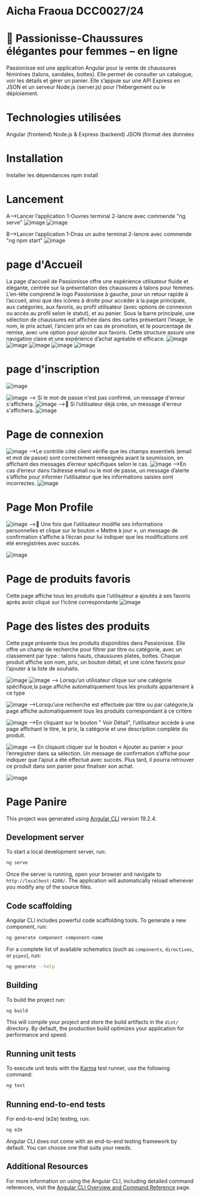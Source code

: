 
# Aicha Fraoua DCC0027/24
# 👠 Passionisse-Chaussures élégantes pour femmes – en ligne
Passionisse est une application Angular pour la vente de chaussures féminines (talons, sandales, bottes). Elle permet de consulter un catalogue, voir les détails et gérer un panier.
Elle s’appuie sur une API Express en JSON et un serveur Node.js (server.js) pour l’hébergement ou le déploiement.

# Technologies utilisées 
Angular (frontend)
Node.js & Express (backend)
JSON (format des données
# Installation
Installer les dépendances
npm install
# Lancement
A-->Lancer l’application
1-Ouvres terminal
2-lancre avec commende "ng serve"
![image](https://github.com/user-attachments/assets/64391980-575c-4f29-9c4c-0ca37eb52a88)
![image](https://github.com/user-attachments/assets/ba590cb5-20b7-4486-a79e-67fc892b24c6)

B-->Lancer l’application
1-Dnas un autre terminal 
2-lancre avec commende "ng npm start"
![image](https://github.com/user-attachments/assets/cf32f6b7-a63e-443d-a9da-931cc40e86ed)

# page d'Accueil
La page d’accueil de Passionisse offre une expérience utilisateur fluide et élégante, centrée sur la présentation des chaussures à talons pour femmes.
L’en-tête comprend le logo Passionisse à gauche, pour un retour rapide à l’accueil, ainsi que des icônes à droite pour accéder à la page principale, aux catégories, aux favoris, au profil utilisateur (avec options de connexion ou accès au profil selon le statut), et au panier.
Sous la barre principale, une sélection de chaussures est affichée dans des cartes présentant l’image, le nom, le prix actuel, l’ancien prix en cas de promotion, et le pourcentage de remise, avec une option pour ajouter aux favoris.
Cette structure assure une navigation claire et une expérience d’achat agréable et efficace.
![image](https://github.com/user-attachments/assets/46faf0b5-4435-4dee-bae2-da11db5c794e)
![image](https://github.com/user-attachments/assets/53f51208-3b38-4aa7-8c47-832d89c1ea38)
![image](https://github.com/user-attachments/assets/2c22cb79-44e0-4359-9556-ca51d2828531)
![image](https://github.com/user-attachments/assets/173e66e2-66d0-4198-b238-153931f6f9ec)
![image](https://github.com/user-attachments/assets/b98c5f50-ba7b-41f6-bbaa-0cfa611bf6b7)

# page d'inscription
![image](https://github.com/user-attachments/assets/f4066dce-39f9-4f65-82bd-46cf12881860)

![image](https://github.com/user-attachments/assets/6f542536-9a4e-4184-b20a-d1293186c07c)
-->	Si le mot de passe n'est pas confirmé, un message d'erreur s'affichera. 
![image](https://github.com/user-attachments/assets/bedfd3b7-7a33-4ce5-9e31-c825517e0337)
-->	Si l’utilisateur déjà crée, un message d'erreur s'affichera. 
![image](https://github.com/user-attachments/assets/67b07f4a-6a6f-4f43-82b7-31661d85d80d)

# Page de connexion
![image](https://github.com/user-attachments/assets/0f7aaf12-afc6-4791-a92c-7d0a21c0f846)
-->Le contrôle côté client vérifie que les champs essentiels (email et mot de passe) sont correctement renseignés avant la soumission, en affichant des messages d’erreur spécifiques selon le cas.
![image](https://github.com/user-attachments/assets/627a60d3-5d31-4b2f-ad1f-8e97e8e2a2a5)
-->En cas d’erreur dans l’adresse email ou le mot de passe, un message d’alerte s’affiche pour informer l’utilisateur que les informations saisies sont incorrectes.
![image](https://github.com/user-attachments/assets/8c95e257-4e8a-4809-8c8e-40109acb82ea)

# Page Mon Profile
![image](https://github.com/user-attachments/assets/39950171-74db-4a83-9cc4-7bd2e72ffc54)
-->	Une fois que l’utilisateur modifie ses informations personnelles et clique sur le bouton « Mettre à jour », un message de confirmation s’affiche à l’écran pour lui indiquer que les modifications ont été enregistrées avec succès.

![image](https://github.com/user-attachments/assets/0e7d6595-c888-4464-ae38-cfddc5a93848)
# Page de produits favoris
Cette page affiche tous les produits que l’utilisateur a ajoutés à ses favoris après avoir cliqué sur l’icône correspondante
![image](https://github.com/user-attachments/assets/7abaf28e-8c5d-4835-bc1d-5f0c0333c9ba)

# Page des listes des produits
Cette page présente tous les produits disponibles dans Passionisse.
Elle offre un champ de recherche pour filtrer par titre ou catégorie, avec un classement par type : talons hauts, chaussures plates, bottes.
Chaque produit affiche son nom, prix, un bouton détail, et une icône favoris pour l’ajouter à la liste de souhaits.

![image](https://github.com/user-attachments/assets/e5e4fb10-3091-40fb-baa6-cc8a574e7aed)
![image](https://github.com/user-attachments/assets/ddc92e65-a283-4215-a8d2-867a327524ef)
-->	Lorsqu’un utilisateur clique sur une catégorie spécifique,la page affiche automatiquement tous les produits appartenant à ce type

![image](https://github.com/user-attachments/assets/28fe28fd-1c33-4baa-b39a-2f75e1efd8ea)
-->Lorsqu’une recherche est effectuée par titre ou par catégorie,la page affiche automatiquement tous les produits correspondant à ce critère

![image](https://github.com/user-attachments/assets/11a5316e-f075-4c14-a27d-90a60b211159)
-->En cliquant sur le bouton " Voir Détail", l’utilisateur accède à une page affichant le titre, le prix, la catégorie et une description complète du produit.

![image](https://github.com/user-attachments/assets/db981184-ee2e-45d8-a108-ce1e2d824793)
 --> En cliqaunt cliquer sur le bouton « Ajouter au panier » pour l’enregistrer dans sa sélection.
Un message de confirmation s’affiche pour indiquer que l’ajout a été effectué avec succès.
Plus tard, il pourra retrouver ce produit dans son panier pour finaliser son achat.

![image](https://github.com/user-attachments/assets/ca82ba4f-b91f-459a-bcac-a0129cf618d9)

#  Page Panire





This project was generated using [Angular CLI](https://github.com/angular/angular-cli) version 19.2.4.

## Development server

To start a local development server, run:

```bash
ng serve
```

Once the server is running, open your browser and navigate to `http://localhost:4200/`. The application will automatically reload whenever you modify any of the source files.

## Code scaffolding

Angular CLI includes powerful code scaffolding tools. To generate a new component, run:

```bash
ng generate component component-name
```

For a complete list of available schematics (such as `components`, `directives`, or `pipes`), run:

```bash
ng generate --help
```

## Building

To build the project run:

```bash
ng build
```

This will compile your project and store the build artifacts in the `dist/` directory. By default, the production build optimizes your application for performance and speed.

## Running unit tests

To execute unit tests with the [Karma](https://karma-runner.github.io) test runner, use the following command:

```bash
ng test
```

## Running end-to-end tests

For end-to-end (e2e) testing, run:

```bash
ng e2e
```





Angular CLI does not come with an end-to-end testing framework by default. You can choose one that suits your needs.

## Additional Resources

For more information on using the Angular CLI, including detailed command references, visit the [Angular CLI Overview and Command Reference](https://angular.dev/tools/cli) page.

